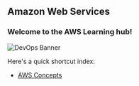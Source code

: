 ## Amazon Web Services
### Welcome to the AWS Learning hub!
![DevOps Banner](https://tudip.com/wp-content/uploads/2019/01/awsBanner.jpg)

Here's a quick shortcut index:
 - [AWS Concepts](/aws/concepts/concepts.md)
